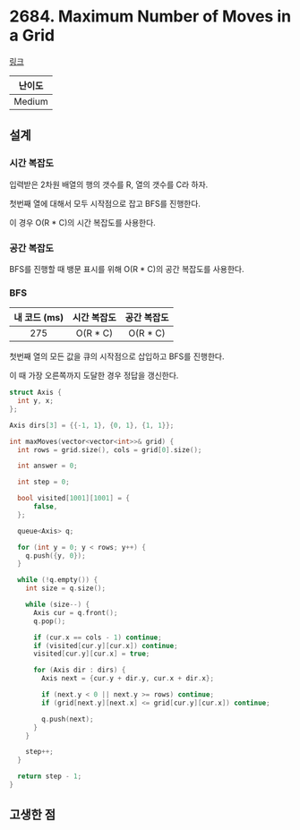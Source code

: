 # 2684. Maximum Number of Moves in a Grid

[링크](https://leetcode.com/problems/maximum-number-of-moves-in-a-grid/description/)

| 난이도 |
| :----: |
| Medium |

## 설계

### 시간 복잡도

입력받은 2차원 배열의 행의 갯수를 R, 열의 갯수를 C라 하자.

첫번째 열에 대해서 모두 시작점으로 잡고 BFS를 진행한다.

이 경우 O(R * C)의 시간 복잡도를 사용한다.

### 공간 복잡도

BFS를 진행할 때 뱅문 표시를 위해 O(R * C)의 공간 복잡도를 사용한다.

### BFS

| 내 코드 (ms) | 시간 복잡도 | 공간 복잡도 |
| :----------: | :---------: | :---------: |
|     275      |  O(R * C)   |  O(R * C)   |

첫번째 열의 모든 값을 큐의 시작점으로 삽입하고 BFS를 진행한다.

이 때 가장 오른쪽까지 도달한 경우 정답을 갱신한다.

```cpp
struct Axis {
  int y, x;
};

Axis dirs[3] = {{-1, 1}, {0, 1}, {1, 1}};

int maxMoves(vector<vector<int>>& grid) {
  int rows = grid.size(), cols = grid[0].size();

  int answer = 0;

  int step = 0;

  bool visited[1001][1001] = {
      false,
  };

  queue<Axis> q;

  for (int y = 0; y < rows; y++) {
    q.push({y, 0});
  }

  while (!q.empty()) {
    int size = q.size();

    while (size--) {
      Axis cur = q.front();
      q.pop();

      if (cur.x == cols - 1) continue;
      if (visited[cur.y][cur.x]) continue;
      visited[cur.y][cur.x] = true;

      for (Axis dir : dirs) {
        Axis next = {cur.y + dir.y, cur.x + dir.x};

        if (next.y < 0 || next.y >= rows) continue;
        if (grid[next.y][next.x] <= grid[cur.y][cur.x]) continue;

        q.push(next);
      }
    }

    step++;
  }

  return step - 1;
}
```

## 고생한 점
